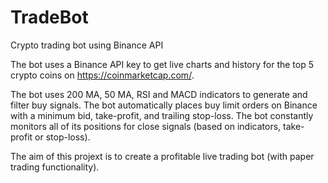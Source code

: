 # TradeBot
Crypto trading bot using Binance API

The bot uses a Binance API key to get live charts and history for the top 5 crypto coins on https://coinmarketcap.com/.

The bot uses 200 MA, 50 MA, RSI and MACD indicators to generate and filter buy signals. The bot automatically places buy limit orders on Binance with a minimum bid, take-profit, and trailing stop-loss. The bot constantly monitors all of its positions for close signals (based on indicators, take-profit or stop-loss).

The aim of this projext is to create a profitable live trading bot (with paper trading functionality).
